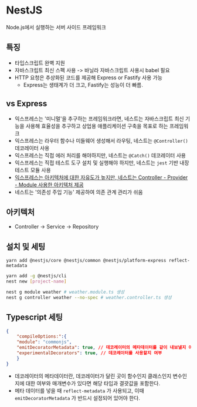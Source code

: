 # NestJS

Node.js에서 실행하는 서버 사이드 프레임워크

## 특징

- 타입스크립트 완벽 지원
- 자바스크립트 최신 스펙 사용 -> 바닐라 자바스크립트 사용시 babel 필요
- HTTP 요청은 추상화된 코드를 제공해 Express or Fastify 사용 가능
  - Express는 생태계가 더 크고, Fastify는 성능이 더 빠름.

## vs Express

- 익스프레스는 '미니멀'을 추구하는 프레임워크라면, 네스트는 자바스크립트 최신 기능을 사용해 효율성을 추구하고 상업용 애플리케이션 구축을 목표로 하는 프레임워크
- 익스프레스는 라우터 함수나 미들웨어 생성해서 라우팅, 네스트는 `@Controller()` 데코레이터 사용
- 익스프레스는 직접 에러 처리를 해야하지만, 네스트는 `@Catch()` 데코레이터 사용
- 익스프레스는 직접 테스트 도구 설치 및 실행해야 하지만, 네스트는 `jest` 기반 내장 테스트 모듈 사용
- <u>익스프레스는 아키텍처에 대한 자유도가 높지만, 네스트는 Controller - Provider - Module 사용한 아키텍처 제공</u>
- 네스트는 '의존성 주입 기능' 제공하여 의존 관계 관리가 쉬움

## 아키텍처

- Controller -> Service -> Repository 

## 설치 및 세팅

```
yarn add @nestjs/core @nestjs/common @nestjs/platform-express reflect-metadata
```

```bash
yarn add -g @nestjs/cli
nest new [project-name]

nest g module weather # weather.module.ts 생성
nest g controller weather --no-spec # weather.controller.ts 생성
```

## Typescript 세팅

```json
{
	"compileOptions:":{
    "module": "commonjs", 
    "emitDecoratorMetadata": true, // 데코레이터의 메타데이터를 같이 내보낼지 여부
    "experimentalDecorators": true, // 데코레이터를 사용할지 여부
	}
}
```

- 데코레이터의 메타데이터란, 데코레이터가 달린 곳이 함수인지 클래스인지 변수인지에 대한 여부와 매개변수가 있다면 해당 타입과 결괏값을 포함한다.
- 메타 데이터를 넣을 때 `reflect-metadata` 가 사용되고, 이때 `emitDecoratorMetadata` 가 반드시 설정되어 있어야 한다.
